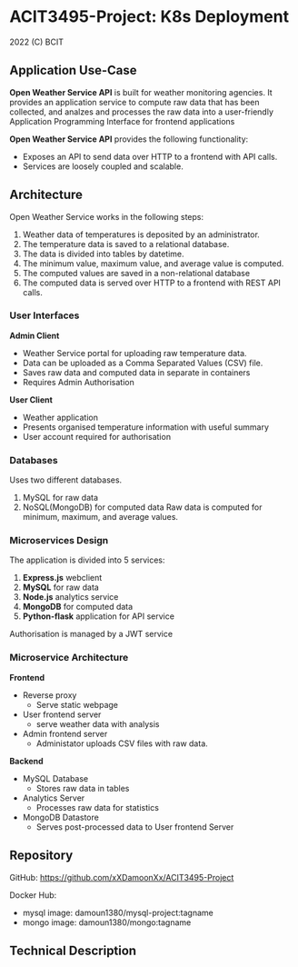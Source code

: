# ACIT3495-Project: K8s Deployment

2022 (C) BCIT

## Application Use-Case
**Open Weather Service API** is built for weather monitoring agencies. It provides an application service to compute raw data that has been collected, and analzes and processes the raw data into a user-friendly Application Programming Interface for frontend applications

**Open Weather Service API** provides the following functionality:

-  Exposes an API to send data over HTTP to a frontend with API calls.
-  Services are loosely coupled and scalable.

## Architecture
Open Weather Service works in the following steps: 

1.  Weather data of temperatures is deposited by an administrator.
2.  The temperature data is saved to a relational database.
3.  The data is divided into tables by datetime.
4.  The minimum value, maximum value, and average value is computed.
5.  The computed values are saved in a non-relational database
6.  The computed data is served over HTTP to a frontend with REST API calls.

### User Interfaces
**Admin Client**
-   Weather Service portal for uploading raw temperature data.
-   Data can be uploaded as a Comma Separated Values (CSV) file.
-   Saves raw data and computed data in separate in containers
-   Requires Admin Authorisation

**User Client**
-  Weather application
-  Presents organised temperature information with useful summary
-  User account required for authorisation

### Databases
Uses two different databases.
1.  MySQL for raw data
2.  NoSQL(MongoDB) for computed data
Raw data is computed for minimum, maximum, and average values.

### Microservices Design
The application is divided into 5 services:
1.  **Express.js** webclient
2.  **MySQL** for raw data
3.  **Node.js** analytics service
4.  **MongoDB** for computed data
5.  **Python-flask** application for API service

Authorisation is managed by a JWT service

### Microservice Architecture

**Frontend**
-   Reverse proxy
    -   Serve static webpage
-   User frontend server
    -   serve weather data with analysis
-   Admin frontend server
    -   Administator uploads CSV files with raw data.

**Backend**
-   MySQL Database
    -   Stores raw data in tables
-   Analytics Server
    -   Processes raw data for statistics
-   MongoDB Datastore
    -   Serves post-processed data to User frontend Server

## Repository
GitHub: https://github.com/xXDamoonXx/ACIT3495-Project

Docker Hub:
-  mysql image: damoun1380/mysql-project:tagname
-  mongo image: damoun1380/mongo:tagname
## Technical Description
